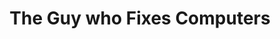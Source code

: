 ---
title: "The Guy who Fixes Computers"
url: /toronto/the-guy-who-fixes-computers/
shop: electronics
---